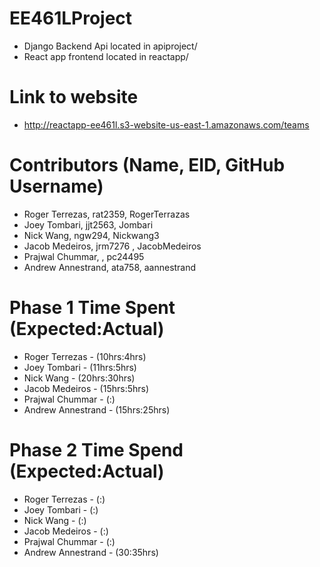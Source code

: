 # EE461LProject

* Django Backend Api located in apiproject/
* React app frontend located in reactapp/

# Link to website

* http://reactapp-ee461l.s3-website-us-east-1.amazonaws.com/teams

# Contributors (Name, EID, GitHub Username)

* Roger Terrezas, rat2359, RogerTerrazas
* Joey Tombari, jjt2563, Jombari
* Nick Wang, ngw294, Nickwang3
* Jacob Medeiros, jrm7276 , JacobMedeiros
* Prajwal Chummar, , pc24495
* Andrew Annestrand, ata758, aannestrand

# Phase 1 Time Spent (Expected:Actual)

* Roger Terrezas - (10hrs:4hrs)
* Joey Tombari - (11hrs:5hrs)
* Nick Wang - (20hrs:30hrs)
* Jacob Medeiros - (15hrs:5hrs)
* Prajwal Chummar - (:)
* Andrew Annestrand - (15hrs:25hrs)

# Phase 2 Time Spend (Expected:Actual)
* Roger Terrezas - (:)
* Joey Tombari - (:)
* Nick Wang - (:)
* Jacob Medeiros - (:)
* Prajwal Chummar - (:)
* Andrew Annestrand - (30:35hrs)
